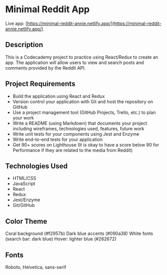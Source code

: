 # Minimal Reddit App
Live app: [https://minimal-reddit-annie.netlify.app/](https://minimal-reddit-annie.netlify.app/)

## Description

This is a Codecademy project to practice using React/Redux to create an app. The application will allow users to view and search posts and comments provided by the Reddit API.

## Project Requirements
*	Build the application using React and Redux
*	Version control your application with Git and host the repository on GitHub
*	Use a project management tool (GitHub Projects, Trello, etc.) to plan your work
*	Write a README (using Markdown) that documents your project including wireframes, technologies used, features, future work
*	Write unit tests for your components using Jest and Enzyme
*	Write end-to-end tests for your application
*	Get 90+ scores on Lighthouse (It is okay to have a score below 90 for Performance if they are related to the media from Reddit)

## Technologies Used
*	HTML/CSS
*	JavaScript
*	React
*	Redux
*	Jest/Enzyme
* Git/GitHub

## Color Theme
Coral background (#f2957b) 
Dark blue accents (#090a38) 
White fonts (search bar: dark blue)
Hover: lighter blue (#262672)

## Fonts
Roboto, Helvetica, sans-serif

